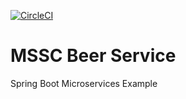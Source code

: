 [![CircleCI](https://circleci.com/gh/Piyush-Srivastava/mssc-beer-service.svg?style=svg)](https://circleci.com/gh/Piyush-Srivastava/mssc-beer-service)
# MSSC Beer Service

Spring Boot Microservices Example